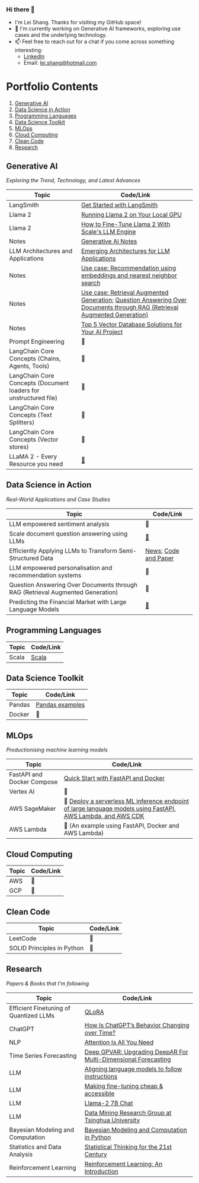 ### Hi there 👋

<!--
**lshang0311/lshang0311** is a ✨ _special_ ✨ repository because its `README.md` (this file) appears on your GitHub profile.

Here are some ideas to get you started:

- 🔭 I’m currently working on ...
- 🌱 I’m currently learning ...
- 👯 I’m looking to collaborate on ...
- 🤔 I’m looking for help with ...
- 💬 Ask me about ...
- 📫 How to reach me: ...
- 😄 Pronouns: ...
- ⚡ Fun fact: ...
-->
- I'm Lei Shang. Thanks for visiting my GitHub space!
- 🔭 I'm currently working on Generative AI frameworks, exploring use cases and the underlying technology.
- 📫 Feel free to reach out for a chat if you come across something interesting:
     - [LinkedIn](https://www.linkedin.com/in/lei-shang-929590114/)
     - Email: lei.shang@hotmail.com

# Portfolio Contents

1. [Generative AI](#generative-ai)
2. [Data Science in Action](#data-science-in-action)
3. [Programming Languages](#programming-languages)
4. [Data Science Toolkit](#data-science-toolkit)
5. [MLOps](#mlops)
6. [Cloud Computing](#cloud-computing)
7. [Clean Code](#clean-code)
8. [Research](#research)


## Generative AI

*Exploring the Trend, Technology, and Latest Advances*
      
| Topic  | Code/Link                                                          |
|--------|--------------------------------------------------------------------|
| LangSmith | [Get Started with LangSmith](https://medium.com/@lei.shang/getting-started-with-langsmith-a-step-by-step-walkthrough-a5ca09adca43)|
| Llama 2| [Running Llama 2 on Your Local GPU](https://medium.com/@lei.shang/run-llama-2-on-your-local-gpu-62ef019fc108) |
| Llama 2| [How to Fine-Tune Llama 2 With Scale's LLM Engine](https://scale.com/blog/fine-tune-llama-2) |
| Notes  |   [Generative AI Notes](https://github.com/lshang0311/genai-notes) |
| LLM Architectures and Applications | [Emerging Architectures for LLM Applications](https://a16z.com/2023/06/20/emerging-architectures-for-llm-applications/) |
|Notes   | [Use case: Recommendation using embeddings and nearest neighbor search](https://github.com/openai/openai-cookbook/blob/main/examples/Recommendation_using_embeddings.ipynb) |
| Notes  | [Use case: Retrieval Augmented Generation](https://learn.microsoft.com/en-us/azure/machine-learning/concept-retrieval-augmented-generation?view=azureml-api-2); [Question Answering Over Documents through RAG (Retrieval Augmented Generation)](https://docs.langchain.com/docs/use-cases/qa-docs) |
| Notes | [Top 5 Vector Database Solutions for Your AI Project](https://thenewstack.io/top-5-vector-database-solutions-for-your-ai-project/#:~:text=Conclusion,indexing%20and%20similarity%20search%20landscape.) |
| Prompt Engineering | 🚧 |
| LangChain Core Concepts (Chains, Agents, Tools) | 🚧 |
| LangChain Core Concepts (Document loaders for unstructured file) | 🚧 |
| LangChain Core Concepts (Text Splitters) | 🚧 |
| LangChain Core Concepts (Vector stores) | 🚧 |
| LLaMA 2 - Every Resource you need | [🔗](https://www.philschmid.de/llama-2) |
   
## Data Science in Action

*Real-World Applications and Case Studies*
   
| Topic  | Code/Link                                                          |
|--------|--------------------------------------------------------------------|
| LLM empowered sentiment analysis |  🚧   |
| Scale document question answering using LLMs | [🔗](https://www.sensible.so/learn/llm-document-extraction) |
|Efficiently Applying LLMs to Transform Semi-Structured Data | [News](https://www.infoq.com/news/2023/05/data-transformation-using-llms/); [Code and Paper](https://github.com/HazyResearch/evaporate) | 
| LLM empowered personalisation and recommendation systems |🚧 |
| Question Answering Over Documents through RAG (Retrieval Augmented Generation) | 🚧 |
|Predicting the Financial Market with Large Language Models | [🔗](https://www.enterpriseai.news/2023/06/29/predicting-the-financial-market-with-large-language-models/) |

## Programming Languages
   
| Topic  | Code/Link                                                          |
|--------|--------------------------------------------------------------------|
| Scala  |   [Scala](https://github.com/lshang0311/fun-with-weather-scala)    |

## Data Science Toolkit
   
| Topic  | Code/Link                                                          |
|--------|--------------------------------------------------------------------|
| Pandas | [Pandas examples](https://github.com/lshang0311/pandas-examples)   |
| Docker |             🚧                                                     |
   
## MLOps

*Productionising machine learning models*
    
| Topic  | Code/Link                                                          |
|--------|--------------------------------------------------------------------|
|FastAPI and Docker Compose| [Quick Start with FastAPI and Docker](https://github.com/lshang0311/fastapi-docker-quickstart) | 
| Vertex AI |  🚧    |
| AWS SageMaker | 🚧 [Deploy a serverless ML inference endpoint of large language models using FastAPI, AWS Lambda, and AWS CDK](https://aws.amazon.com/blogs/machine-learning/deploy-a-serverless-ml-inference-endpoint-of-large-language-models-using-fastapi-aws-lambda-and-aws-cdk/)|
| AWS Lambda | 🚧 (An example using FastAPI, Docker and AWS Lambda) |
                                    
   
## Cloud Computing
   
| Topic  | Code/Link                                                          |
|--------|--------------------------------------------------------------------|
| AWS    |  🚧  |
| GCP    |             🚧                                                     |

## Clean Code
   
| Topic  | Code/Link                                                          |
|--------|--------------------------------------------------------------------|
| LeetCode   |  🚧  |
| SOLID Principles in Python       |   🚧     |

## Research

*Papers & Books that I'm following*

| Topic   | Code/Link                                                          |
|---------|--------------------------------------------------------------------|
| Efficient Finetuning of Quantized LLMs | [QLoRA](https://arxiv.org/pdf/2305.14314.pdf) |
| ChatGPT | [How Is ChatGPT’s Behavior Changing over Time?](https://arxiv.org/pdf/2307.09009.pdf])|
| NLP     | [Attention Is All You Need](https://arxiv.org/pdf/1706.03762.pdf)  |
| Time Series Forecasting | [Deep GPVAR: Upgrading DeepAR For Multi-Dimensional Forecasting](https://medium.com/towards-data-science/deep-gpvar-upgrading-deepar-for-multi-dimensional-forecasting-e39204d90af3) |
| LLM     | [Aligning language models to follow instructions](https://openai.com/research/instruction-following) |
| LLM     | [Making fine-tuning cheap & accessible](https://arxiv.org/abs/2106.09685) |
| LLM     | [Llama-2 7B Chat](https://huggingface.co/spaces/huggingface-projects/llama-2-7b-chat) |
| LLM     | [Data Mining Research Group at Tsinghua University](https://huggingface.co/THUDM) |
|Bayesian Modeling and Computation | [Bayesian Modeling and Computation in Python](https://bayesiancomputationbook.com/welcome.html)  |
|Statistics and Data Analysis| [Statistical Thinking for the 21st Century](https://statsthinking21.github.io/statsthinking21-python/index.html) |
| Reinforcement Learning | [Reinforcement Learning: An Introduction](http://incompleteideas.net/book/the-book-2nd.html) |
